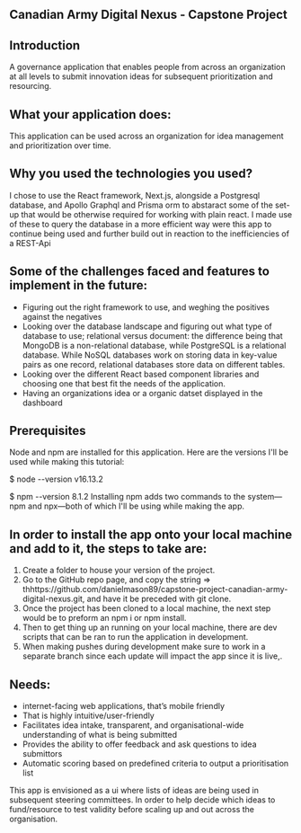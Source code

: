 ## Canadian Army Digital Nexus - Capstone Project

## Introduction
A governance application that enables people from across an organization at all levels to submit innovation ideas for subsequent prioritization and resourcing.

## What your application does:
This application can be used across an organization for idea management and prioritization over time.

## Why you used the technologies you used?
I chose to use the React framework, Next.js, alongside a Postgresql database, and Apollo Graphql and Prisma orm to abstaract some of the set-up that would be otherwise required for working with plain react. I made use of these to query the database in a more efficient way were this app to continue being used and further build out in reaction to the inefficiencies of a REST-Api

## Some of the challenges faced and features to implement in the future:
 - Figuring out the right framework to use, and weghing the positives against the negatives
 - Looking over the database landscape and figuring out what type of database to use; relational versus document:
 the difference being that MongoDB is a non-relational database, while PostgreSQL is a relational database. While NoSQL databases work on storing data in key-value pairs  as one record, relational databases store data on different tables.
 - Looking over the different React based component libraries and choosing one that best fit the needs of the application.
 - Having an organizations idea or a organic datset displayed in the dashboard

## Prerequisites
Node and npm are installed for this application. Here are the versions I'll be used while making this tutorial:

$ node --version
v16.13.2

$ npm --version
8.1.2
Installing npm adds two commands to the system—npm and npx—both of which I'll be using while making the app.

## In order to install the app onto your local machine and add to it, the steps to take are:

1. Create a folder to house your version of the project.
2. Go to the GitHub repo page, and copy the string => thhttps://github.com/danielmason89/capstone-project-canadian-army-digital-nexus.git, and have it be preceded with    git clone.
3. Once the project has been cloned to a local machine, the next step would be to preform an npm i or npm install.
4. Then to get thing up an running on your local machine, there are dev scripts that can be ran to run the application in development.
5. When making pushes during development make sure to work in a separate branch since each update will impact the app since it is live,.


## Needs: 
 - internet-facing web applications, that’s mobile friendly
 - That is highly intuitive/user-friendly
 - Facilitates idea intake, transparent, and organisational-wide understanding of what is being submitted
 - Provides the ability to offer feedback and ask questions to idea submittors
 - Automatic scoring based on predefined criteria to output a prioritisation list

This app is envisioned as a ui where lists of ideas are being used in subsequent steering committees.
In order to help decide which ideas to fund/resource to test validity before scaling up and out across the organisation.


